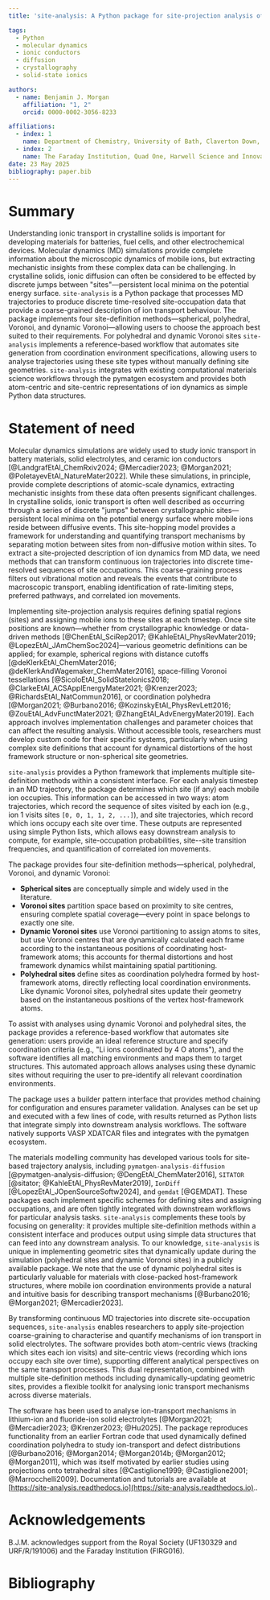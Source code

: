 ```yaml
---
title: 'site-analysis: A Python package for site-projection analysis of molecular dynamics trajectories' 

tags:
  - Python
  - molecular dynamics
  - ionic conductors
  - diffusion
  - crystallography
  - solid-state ionics

authors:
  - name: Benjamin J. Morgan 
    affiliation: "1, 2" 
    orcid: 0000-0002-3056-8233 

affiliations:
  - index: 1
    name: Department of Chemistry, University of Bath, Claverton Down, Bath, BA2 7AY, United Kingdom
  - index: 2
    name: The Faraday Institution, Quad One, Harwell Science and Innovation Campus, Didcot, OX11 0RA, United Kingdom
date: 23 May 2025 
bibliography: paper.bib
---
```


# Summary

Understanding ionic transport in crystalline solids is important for developing materials for batteries, fuel cells, and other electrochemical devices. Molecular dynamics (MD) simulations provide complete information about the microscopic dynamics of mobile ions, but extracting mechanistic insights from these complex data can be challenging. In crystalline solids, ionic diffusion can often be considered to be effected by discrete jumps between "sites"—persistent local minima on the potential energy surface. `site-analysis` is a Python package that processes MD trajectories to produce discrete time-resolved site-occupation data that provide a coarse-grained description of ion transport behaviour. The package implements four site-definition methods—spherical, polyhedral, Voronoi, and dynamic Voronoi—allowing users to choose the approach best suited to their requirements. For polyhedral and dynamic Voronoi sites `site-analysis` implements a reference-based workflow that automates site generation from coordination environment specifications, allowing users to analyse trajectories using these site types without manually defining site geometries. `site-analysis` integrates with existing computational materials science workflows through the pymatgen ecosystem and provides both atom-centric and site-centric representations of ion dynamics as simple Python data structures.

# Statement of need

Molecular dynamics simulations are widely used to study ionic transport in battery materials, solid electrolytes, and ceramic ion conductors [@LandgrafEtAl_ChemRxiv2024; @Mercadier2023; @Morgan2021; @PoletayevEtAl_NatureMater2022]. While these simulations, in principle, provide complete descriptions of atomic-scale dynamics, extracting mechanistic insights from these data often presents significant challenges. In crystalline solids, ionic transport is often well described as occurring through a series of discrete "jumps" between crystallographic sites—persistent local minima on the potential energy surface where mobile ions reside between diffusive events. This site-hopping model provides a framework for understanding and quantifying transport mechanisms by separating motion between sites from non-diffusive motion within sites. To extract a site-projected description of ion dynamics from MD data, we need methods that can transform continuous ion trajectories into discrete time-resolved sequences of site occupations. This coarse-graining process filters out vibrational motion and reveals the events that contribute to macroscopic transport, enabling identification of rate-limiting steps, preferred pathways, and correlated ion movements.

Implementing site-projection analysis requires defining spatial regions (sites) and assigning mobile ions to these sites at each timestep. Once site positions are known—whether from crystallographic knowledge or data-driven methods [@ChenEtAl_SciRep2017; @KahleEtAl_PhysRevMater2019; @LopezEtAl_JAmChemSoc2024]—various geometric definitions can be applied; for example, spherical regions with distance cutoffs [@deKlerkEtAl_ChemMater2016; @deKlerkAndWagemaker_ChemMater2016], space-filling Voronoi tessellations [@SicoloEtAl_SolidStateIonics2018; @ClarkeEtAl_ACSApplEnergyMater2021; @Krenzer2023; @RichardsEtAl_NatCommun2016], or coordination polyhedra [@Morgan2021; @Burbano2016; @KozinskyEtAl_PhysRevLett2016; @ZouEtAl_AdvFunctMater2021; @ZhangEtAl_AdvEnergyMater2019]. Each approach involves implementation challenges and parameter choices that can affect the resulting analysis. Without accessible tools, researchers must develop custom code for their specific systems, particularly when using complex site definitions that account for dynamical distortions of the host framework structure or non-spherical site geometries.

`site-analysis` provides a Python framework that implements multiple site-definition methods within a consistent interface. For each analysis timestep in an MD trajectory, the package determines which site (if any) each mobile ion occupies. This information can be accessed in two ways: atom trajectories, which record the sequence of sites visited by each ion (e.g., ion 1 visits sites `[0, 0, 1, 1, 2, ...]`), and site trajectories, which record which ions occupy each site over time. These outputs are represented using simple Python lists, which allows easy downstream analysis to compute, for example, site-occupation probabilities, site--site transition frequencies, and quantification of correlated ion movements.

The package provides four site-definition methods—spherical, polyhedral, Voronoi, and dynamic Voronoi:

- **Spherical sites** are conceptually simple and widely used in the literature.
- **Voronoi sites** partition space based on proximity to site centres, ensuring complete spatial coverage—every point in space belongs to exactly one site.
- **Dynamic Voronoi sites** use Voronoi partitioning to assign atoms to sites, but use Voronoi centres that are dynamically calculated each frame according to the instantaneous positions of coordinating host-framework atoms; this accounts for thermal distortions and host framework dynamics whilst maintaining spatial partitioning.
- **Polyhedral sites** define sites as coordination polyhedra formed by host-framework atoms, directly reflecting local coordination environments. Like dynamic Voronoi sites, polyhedral sites update their geometry based on the instantaneous positions of the vertex host-framework atoms.

To assist with analyses using dynamic Voronoi and polyhedral sites, the package provides a reference-based workflow that automates site generation: users provide an ideal reference structure and specify coordination criteria (e.g., "Li ions coordinated by 4 O atoms"), and the software identifies all matching environments and maps them to target structures. This automated approach allows analyses using these dynamic sites without requiring the user to pre-identify all relevant coordination environments.

The package uses a builder pattern interface that provides method chaining for configuration and ensures parameter validation. Analyses can be set up and executed with a few lines of code, with results returned as Python lists that integrate simply into downstream analysis workflows. The software natively supports VASP XDATCAR files and integrates with the pymatgen ecosystem.

The materials modelling community has developed various tools for site-based trajectory analysis, including `pymatgen-analysis-diffusion` [@pymatgen-analysis-diffusion; @DengEtAl_ChemMater2016], `SITATOR` [@sitator; @KahleEtAl_PhysRevMater2019], `IonDiff` [@LopezEtAl_JOpenSourceSoftw2024], and `gemdat` [@GEMDAT]. These packages each implement specific schemes for defining sites and assigning occupations, and are often tightly integrated with downstream workflows for particular analysis tasks. `site-analysis` complements these tools by focusing on generality: it provides multiple site-definition methods within a consistent interface and produces output using simple data structures that can feed into any downstream analysis. To our knowledge, `site-analysis` is unique in implementing geometric sites that dynamically update during the simulation (polyhedral sites and dynamic Voronoi sites) in a publicly available package. We note that the use of dynamic polyhedral sites is particularly valuable for materials with close-packed host-framework structures, where mobile ion coordination environments provide a natural and intuitive basis for describing transport mechanisms [@Burbano2016; @Morgan2021; @Mercadier2023].

By transforming continuous MD trajectories into discrete site-occupation sequences, `site-analysis` enables researchers to apply site-projection coarse-graining to characterise and quantify mechanisms of ion transport in solid electrolytes. The software provides both atom-centric views (tracking which sites each ion visits) and site-centric views (recording which ions occupy each site over time), supporting different analytical perspectives on the same transport processes. This dual representation, combined with multiple site-definition methods including dynamically-updating geometric sites, provides a flexible toolkit for analysing ionic transport mechanisms across diverse materials.

The software has been used to analyse ion-transport mechanisms in lithium-ion and fluoride-ion solid electrolytes [@Morgan2021; @Mercadier2023; @Krenzer2023; @Hu2025]. The package reproduces functionality from an earlier Fortran code that used dynamically defined coordination polyhedra to study ion-transport and defect distributions [@Burbano2016; @Morgan2014; @Morgan2014b; @Morgan2012; @Morgan2011], which was itself motivated by earlier studies using projections onto tetrahedral sites [@Castiglione1999; @Castiglione2001; @Marrocchelli2009]. Documentation and tutorials are available at [https://site-analysis.readthedocs.io](https://site-analysis.readthedocs.io)..

# Acknowledgements

B.J.M. acknowledges support from the Royal Society (UF130329 and URF/R/191006) and the Faraday Institution (FIRG016).

# Bibliography
